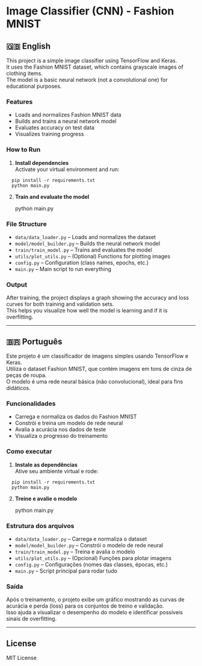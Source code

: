 # Image Classifier (CNN) - Fashion MNIST

## 🇬🇧 English

This project is a simple image classifier using TensorFlow and Keras.  
It uses the Fashion MNIST dataset, which contains grayscale images of clothing items.  
The model is a basic neural network (not a convolutional one) for educational purposes.

### Features

- Loads and normalizes Fashion MNIST data
- Builds and trains a neural network model
- Evaluates accuracy on test data
- Visualizes training progress

### How to Run

1. **Install dependencies**  
   Activate your virtual environment and run:

 ```shell  
   pip install -r requirements.txt
   python main.py
 ```
 
2. **Train and evaluate the model**  

    python main.py

### File Structure

- `data/data_loader.py` – Loads and normalizes the dataset
- `model/model_builder.py` – Builds the neural network model
- `train/train_model.py` – Trains and evaluates the model
- `utils/plot_utils.py` – (Optional) Functions for plotting images
- `config.py` – Configuration (class names, epochs, etc.)
- `main.py` – Main script to run everything

### Output

After training, the project displays a graph showing the accuracy and loss curves for both training and validation sets.  
This helps you visualize how well the model is learning and if it is overfitting.

---

## 🇧🇷 Português

Este projeto é um classificador de imagens simples usando TensorFlow e Keras.  
Utiliza o dataset Fashion MNIST, que contém imagens em tons de cinza de peças de roupa.  
O modelo é uma rede neural básica (não convolucional), ideal para fins didáticos.

### Funcionalidades

- Carrega e normaliza os dados do Fashion MNIST
- Constrói e treina um modelo de rede neural
- Avalia a acurácia nos dados de teste
- Visualiza o progresso do treinamento

### Como executar

1. **Instale as dependências**  
Ative seu ambiente virtual e rode: 

 ```shell  
   pip install -r requirements.txt
   python main.py
 ``` 

2. **Treine e avalie o modelo**  

    python main.py

### Estrutura dos arquivos

- `data/data_loader.py` – Carrega e normaliza o dataset
- `model/model_builder.py` – Constrói o modelo de rede neural
- `train/train_model.py` – Treina e avalia o modelo
- `utils/plot_utils.py` – (Opcional) Funções para plotar imagens
- `config.py` – Configurações (nomes das classes, épocas, etc.)
- `main.py` – Script principal para rodar tudo

### Saída

Após o treinamento, o projeto exibe um gráfico mostrando as curvas de acurácia e perda (loss) para os conjuntos de treino e validação.  
Isso ajuda a visualizar o desempenho do modelo e identificar possíveis sinais de overfitting.

---

## License

MIT License
